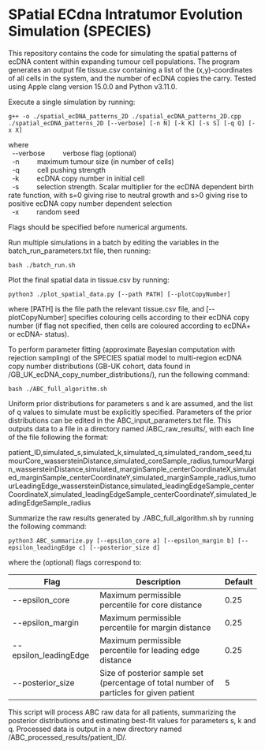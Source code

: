 # SPatial ECdna Intratumor Evolution Simulation (SPECIES)

This repository contains the code for simulating the spatial patterns of ecDNA content within expanding tumour cell populations. The program generates an output file tissue.csv containing a list of the (x,y)-coordinates of all cells in the system, and the number of ecDNA copies the carry. Tested using Apple clang version 15.0.0 and Python v3.11.0.

Execute a single simulation by running:

```
g++ -o ./spatial_ecDNA_patterns_2D ./spatial_ecDNA_patterns_2D.cpp
./spatial_ecDNA_patterns_2D [--verbose] [-n N] [-k K] [-s S] [-q Q] [-x X]
```

where\
&nbsp; --verbose &emsp;&emsp; verbose flag (optional)\
&nbsp; -n &emsp;&emsp; maximum tumour size (in number of cells)\
&nbsp; -q &emsp;&emsp; cell pushing strength\
&nbsp; -k &emsp;&emsp; ecDNA copy number in initial cell\
&nbsp; -s &emsp;&emsp; selection strength. Scalar multiplier for the ecDNA dependent birth rate function, with s=0 giving rise to neutral growth and s>0 giving rise to positive ecDNA copy number dependent selection\
&nbsp; -x &emsp;&emsp; random seed

Flags should be specified before numerical arguments.

Run multiple simulations in a batch by editing the variables in the batch_run_parameters.txt file, then running:

```
bash ./batch_run.sh
```

Plot the final spatial data in tissue.csv by running:

```
python3 ./plot_spatial_data.py [--path PATH] [--plotCopyNumber]
```

where [PATH] is the file path the relevant tissue.csv file, and [--plotCopyNumber] specifies colouring cells according to their ecDNA copy number (if flag not specified, then cells are coloured according to ecDNA+ or ecDNA- status).

To perform parameter fitting (approximate Bayesian computation with rejection sampling) of the SPECIES spatial model to multi-region ecDNA copy number distributions (GB-UK cohort, data found in /GB_UK_ecDNA_copy_number_distributions/), run the following command:

```
bash ./ABC_full_algorithm.sh
```

Uniform prior distributions for parameters s and k are assumed, and the list of q values to simulate must be explicitly specified. Parameters of the prior distributions can be edited in the ABC_input_parameters.txt file. This outputs data to a file in a directory named /ABC_raw_results/, with each line of the file following the format: 

patient_ID,simulated_s,simulated_k,simulated_q,simulated_random_seed,tumourCore_wassersteinDistance,simulated_coreSample_radius,tumourMargin_wassersteinDistance,simulated_marginSample_centerCoordinateX,simulated_marginSample_centerCoordinateY,simulated_marginSample_radius,tumourLeadingEdge_wassersteinDistance,simulated_leadingEdgeSample_centerCoordinateX,simulated_leadingEdgeSample_centerCoordinateY,simulated_leadingEdgeSample_radius

Summarize the raw results generated by ./ABC_full_algorithm.sh by running the following command:

```
python3 ABC_summarize.py [--epsilon_core a] [--epsilon_margin b] [--epsilon_leadingEdge c] [--posterior_size d]
```

where the (optional) flags correspond to:

| Flag                  | Description | Default |
|-----------------------|-------------|---------|
| --epsilon_core        | Maximum permissible percentile for core distance            | 0.25    |
| --epsilon_margin      | Maximum permissible percentile for margin distance            | 0.25    |
| --epsilon_leadingEdge | Maximum permissible percentile for leading edge distance            | 0.25    |
| --posterior_size      | Size of posterior sample set (percentage of total number of particles for given patient | 5    |

This script will process ABC raw data for all patients, summarizing the posterior distributions and estimating best-fit values for parameters s, k and q. Processed data is output in a new directory named /ABC_processed_results/patient_ID/.
